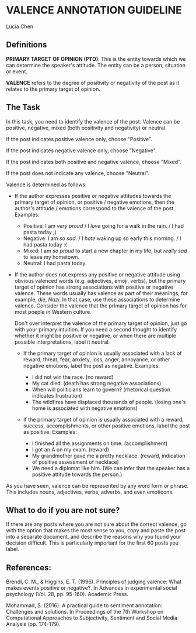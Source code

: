 # VALENCE ANNOTATION GUIDELINE


Lucia Chen

## Definitions 

**PRIMARY TARGET OF OPINION (PTO)**: This is the entity towards which we can determine the speaker's attitude. The entity can be a person, situation or event. 

**VALENCE** refers to the degree of positivity or negativity of the post as it relates to the primary target of opinion. 

## The Task  

In this task, you need to identify the valence of the post. Valence can be positive, negative, mixed (both positivity and negativity) or neutral. 

If the post indicates positive valence only, choose "Positive". 

If the post indicates negative valence only, choose "Negative".

If the post indicates both positive and negative valence, choose "Mixed".

If the post does not indicate any valence, choose "Neutral".


Valence is determined as follows: 

* If the author expresses positive or negative attitudes towards the primary target of opinion, or positive / negative emotions, then the author's attitude / emotions correspond to the valence of the post. Examples:

  * Positive: I am *very proud* / I *love* going for a walk in the rain. / I had pasta today ;) 
  * Negative: I am *so sad*. / I *hate* waking up so early this morning. / I had pasta today :(
  * Mixed: I am *so proud* to start a new chapter in my life, but *really sad* to leave my hometown. 
  * Neutral: I had pasta today.

* If the author does not express any positive or negative attitude using obvious valenced words (e.g. adjectives, emoji, verbs), but the primary target of opinion has strong associations with positive or negative valence. These words usually has valence as part of their meanings, for example, *die*, *Nazi*.  In that case, use these associations to determine valence. Consider the valence that the primary target of opinion has for most poeple in Western culture. 

  Don't over interpret the valence of the primary target of opinion, just go with your primary intuition. If you need a second thought to identify whether it might be positive or negative, or when there are multiple possible interpretations, label it neutral.

  + If the primary target of opinion is usually associated with a lack of reward, threat, fear, anxiety, loss, anger, annoyance, or  other negative emotions, label the post as negative. Examples:

      * I did not win the race. (no reward)
      * My cat died. (death has strong negative associations)
      * When will politicians learn to govern? (rhetorical question indicates frustration) 
      * The wildfires have displaced thousands of people. (losing one's home is associated with negative emotions)

  + If the primary target of opinion is usually associated with a reward, success, accomplishments, or other positive emotions, label the post as positive. Examples: 

     * I finished all the assignments on time. (accomplishment)
     * I got an A on my exam. (reward)
     * My grandmother gave me a pretty necklace. (reward, indication of positive assessment of necklace)
	 * We need a diplomat like him. (We can infer that the speaker has a positive attitude towards the person.)

As you have seen, valence can be represented by any word form or phrase. This includes nouns, adjectives, verbs, adverbs, and even emoticons. 

## What to do if you are not sure? 

If there are any posts where you are not sure about the correct valence, go with the option that makes the most sense to you, copy and paste the post into a separate document, and describe the reasons why you found your decision difficult. This is particularly important for the first 60 posts you label. 


## References:

Brendl, C. M., & Higgins, E. T. (1996). Principles of judging valence: What makes events positive or negative?. In Advances in experimental social psychology (Vol. 28, pp. 95-160). Academic Press.

Mohammad, S. (2016). A practical guide to sentiment annotation: Challenges and solutions. In Proceedings of the 7th Workshop on Computational Approaches to Subjectivity, Sentiment and Social Media Analysis (pp. 174-179).
